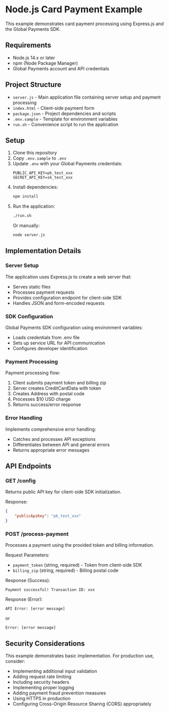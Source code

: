 # Node.js Card Payment Example

This example demonstrates card payment processing using Express.js and the Global Payments SDK.

## Requirements

- Node.js 14.x or later
- npm (Node Package Manager)
- Global Payments account and API credentials

## Project Structure

- `server.js` - Main application file containing server setup and payment processing
- `index.html` - Client-side payment form
- `package.json` - Project dependencies and scripts
- `.env.sample` - Template for environment variables
- `run.sh` - Convenience script to run the application

## Setup

1. Clone this repository
2. Copy `.env.sample` to `.env`
3. Update `.env` with your Global Payments credentials:
   ```
   PUBLIC_API_KEY=pk_test_xxx
   SECRET_API_KEY=sk_test_xxx
   ```
4. Install dependencies:
   ```bash
   npm install
   ```
5. Run the application:
   ```bash
   ./run.sh
   ```
   Or manually:
   ```bash
   node server.js
   ```

## Implementation Details

### Server Setup
The application uses Express.js to create a web server that:
- Serves static files
- Processes payment requests
- Provides configuration endpoint for client-side SDK
- Handles JSON and form-encoded requests

### SDK Configuration
Global Payments SDK configuration using environment variables:
- Loads credentials from .env file
- Sets up service URL for API communication
- Configures developer identification

### Payment Processing
Payment processing flow:
1. Client submits payment token and billing zip
2. Server creates CreditCardData with token
3. Creates Address with postal code
4. Processes $10 USD charge
5. Returns success/error response

### Error Handling
Implements comprehensive error handling:
- Catches and processes API exceptions
- Differentiates between API and general errors
- Returns appropriate error messages

## API Endpoints

### GET /config
Returns public API key for client-side SDK initialization.

Response:
```json
{
    "publicApiKey": "pk_test_xxx"
}
```

### POST /process-payment
Processes a payment using the provided token and billing information.

Request Parameters:
- `payment_token` (string, required) - Token from client-side SDK
- `billing_zip` (string, required) - Billing postal code

Response (Success):
```
Payment successful! Transaction ID: xxx
```

Response (Error):
```
API Error: [error message]
```
or
```
Error: [error message]
```

## Security Considerations

This example demonstrates basic implementation. For production use, consider:
- Implementing additional input validation
- Adding request rate limiting
- Including security headers
- Implementing proper logging
- Adding payment fraud prevention measures
- Using HTTPS in production
- Configuring Cross-Origin Resource Sharing (CORS) appropriately
